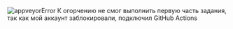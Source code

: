 ![appveyorError](https://github.com/Ro1dex/Rest/assets/123482873/e2051c84-6075-4232-9ef8-73e582d94fa6)
 К огорчению не смог выполнить первую часть задания, так как мой аккаунт заблокировали, подключил GitHub Actions 
